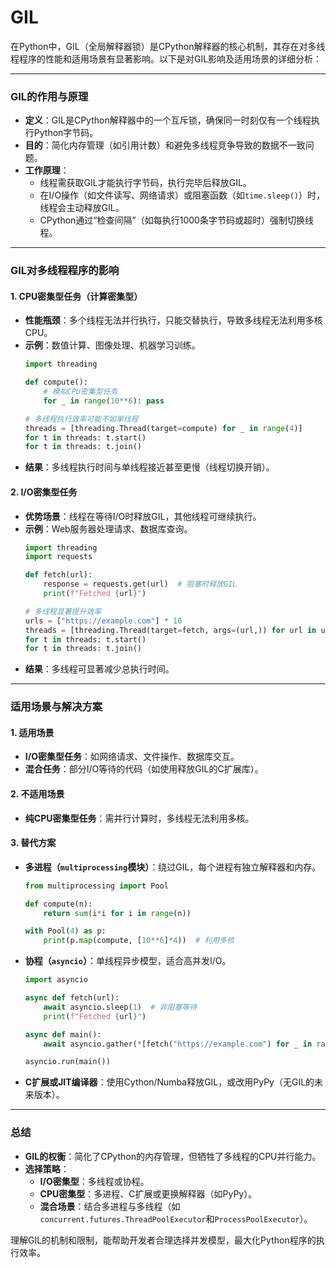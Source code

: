 # GIL
在Python中，GIL（全局解释器锁）是CPython解释器的核心机制，其存在对多线程程序的性能和适用场景有显著影响。以下是对GIL影响及适用场景的详细分析：

---

### **GIL的作用与原理**
- **定义**：GIL是CPython解释器中的一个互斥锁，确保同一时刻仅有一个线程执行Python字节码。
- **目的**：简化内存管理（如引用计数）和避免多线程竞争导致的数据不一致问题。
- **工作原理**：
  - 线程需获取GIL才能执行字节码，执行完毕后释放GIL。
  - 在I/O操作（如文件读写、网络请求）或阻塞函数（如`time.sleep()`）时，线程会主动释放GIL。
  - CPython通过“检查间隔”（如每执行1000条字节码或超时）强制切换线程。

---

### **GIL对多线程程序的影响**
#### 1. **CPU密集型任务（计算密集型）**
- **性能瓶颈**：多个线程无法并行执行，只能交替执行，导致多线程无法利用多核CPU。
- **示例**：数值计算、图像处理、机器学习训练。
  ```python
  import threading

  def compute():
      # 模拟CPU密集型任务
      for _ in range(10**6): pass

  # 多线程执行效率可能不如单线程
  threads = [threading.Thread(target=compute) for _ in range(4)]
  for t in threads: t.start()
  for t in threads: t.join()
  ```
- **结果**：多线程执行时间与单线程接近甚至更慢（线程切换开销）。

#### 2. **I/O密集型任务**
- **优势场景**：线程在等待I/O时释放GIL，其他线程可继续执行。
- **示例**：Web服务器处理请求、数据库查询。
  ```python
  import threading
  import requests

  def fetch(url):
      response = requests.get(url)  # 阻塞时释放GIL
      print(f"Fetched {url}")

  # 多线程显著提升效率
  urls = ["https://example.com"] * 10
  threads = [threading.Thread(target=fetch, args=(url,)) for url in urls]
  for t in threads: t.start()
  for t in threads: t.join()
  ```
- **结果**：多线程可显著减少总执行时间。

---

### **适用场景与解决方案**
#### 1. **适用场景**
- **I/O密集型任务**：如网络请求、文件操作、数据库交互。
- **混合任务**：部分I/O等待的代码（如使用释放GIL的C扩展库）。

#### 2. **不适用场景**
- **纯CPU密集型任务**：需并行计算时，多线程无法利用多核。

#### 3. **替代方案**
- **多进程（`multiprocessing`模块）**：绕过GIL，每个进程有独立解释器和内存。
  ```python
  from multiprocessing import Pool

  def compute(n):
      return sum(i*i for i in range(n))

  with Pool(4) as p:
      print(p.map(compute, [10**6]*4))  # 利用多核
  ```
- **协程（`asyncio`）**：单线程异步模型，适合高并发I/O。
  ```python
  import asyncio

  async def fetch(url):
      await asyncio.sleep(1)  # 非阻塞等待
      print(f"Fetched {url}")

  async def main():
      await asyncio.gather(*[fetch("https://example.com") for _ in range(10)])

  asyncio.run(main())
  ```
- **C扩展或JIT编译器**：使用Cython/Numba释放GIL，或改用PyPy（无GIL的未来版本）。

---

### **总结**
- **GIL的权衡**：简化了CPython的内存管理，但牺牲了多线程的CPU并行能力。
- **选择策略**：
  - **I/O密集型**：多线程或协程。
  - **CPU密集型**：多进程、C扩展或更换解释器（如PyPy）。
  - **混合场景**：结合多进程与多线程（如`concurrent.futures.ThreadPoolExecutor`和`ProcessPoolExecutor`）。

理解GIL的机制和限制，能帮助开发者合理选择并发模型，最大化Python程序的执行效率。
